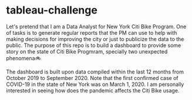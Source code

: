# tableau-challenge

Let's pretend that I am a Data Analyst for New York Citi Bike Program. One of tasks is to generate regular reports that the PM can use to help with making decisions for improving the city or just to publicize the data to the public. The purpose of this repo is to build a dashboard to provide some story on the state of Citi Bike Progmram, specially two unexpected phenomena🚲

The dashboard is built upon data compiled within the last 12 months from October 2019 to September 2020. Note that the first confirmed case of COVID-19 in the state of New York was on March 1, 2020. I am personally interested in seeing how does the pandemic affects the Citi Bike usage.
